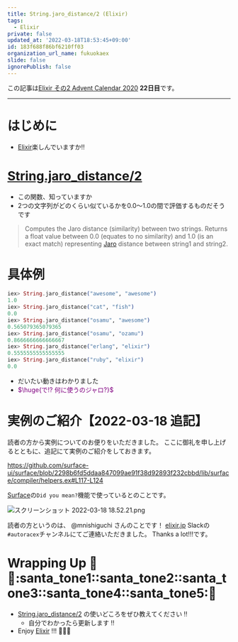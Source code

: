 ```yaml
---
title: String.jaro_distance/2 (Elixir)
tags:
  - Elixir
private: false
updated_at: '2022-03-18T18:53:45+09:00'
id: 183f688f86bf6210ff03
organization_url_name: fukuokaex
slide: false
ignorePublish: false
---
```

この記事は[Elixir その2 Advent Calendar 2020](https://qiita.com/advent-calendar/2020/elixir2) **22日目**です。

---

# はじめに
- [Elixir](https://elixir-lang.org/)楽しんでいますか:bangbang:

# [String.jaro_distance/2](https://hexdocs.pm/elixir/String.html#jaro_distance/2)
- この関数、知っていますか
- 2つの文字列がどのくらい似ているかを0.0〜1.0の間で評価するものだそうです

> Computes the Jaro distance (similarity) between two strings.
> Returns a float value between 0.0 (equates to no similarity) and 1.0 (is an exact match) representing [Jaro](https://en.wikipedia.org/wiki/Jaro%E2%80%93Winkler_distance) distance between string1 and string2.

# 具体例

```elixir
iex> String.jaro_distance("awesome", "awesome")
1.0
iex> String.jaro_distance("cat", "fish")     
0.0
iex> String.jaro_distance("osamu", "awesome")  
0.565079365079365
iex> String.jaro_distance("osamu", "ozamu") 
0.8666666666666667
iex> String.jaro_distance("erlang", "elixir")
0.5555555555555555
iex> String.jaro_distance("ruby", "elixir")  
0.0
```

- だいたい動きはわかりました
- <font color="purple">$\huge{で!?  何に使うのジャロ?}$</font>

# 実例のご紹介【2022-03-18 追記】

読者の方から実例についてのお便りをいただきました。
ここに御礼を申し上げるとともに、追記にて実例のご紹介をしておきます。

https://github.com/surface-ui/surface/blob/2298b6fd5ddaa847099ae91f38d92893f232cbbd/lib/surface/compiler/helpers.ex#L117-L124

[Surface](https://github.com/surface-ui/surface)の`Did you mean?`機能で使っているとのことです。

![スクリーンショット 2022-03-18 18.52.21.png](https://qiita-image-store.s3.ap-northeast-1.amazonaws.com/0/131808/2a8fe12e-4127-6e80-82eb-f4bcd4547aa7.png)



読者の方というのは、 @mnishiguchi さんのことです！
[elixir.jp](https://join.slack.com/t/elixirjp/shared_invite/zt-ae8m5bad-WW69GH1w4iuafm1tKNgd~w) Slackの`#autoracex`チャンネルにてご連絡いただきました。
Thanks a lot!!!です。

# Wrapping Up :christmas_tree::santa::santa_tone1::santa_tone2::santa_tone3::santa_tone4::santa_tone5::christmas_tree: 
- [String.jaro_distance/2](https://hexdocs.pm/elixir/String.html#jaro_distance/2) の使いどころをぜひ教えてください :bangbang:
    - 自分でわかったら更新します :bangbang:
- Enjoy [Elixir](https://elixir-lang.org/) !!! :rocket::rocket::rocket:
